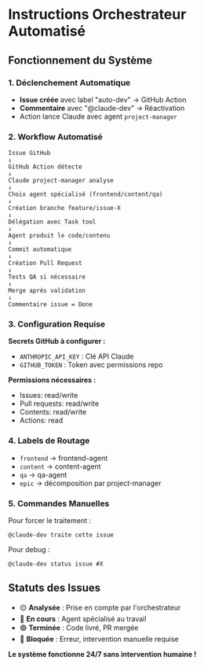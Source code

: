 # Instructions Orchestrateur Automatisé

## Fonctionnement du Système

### 1. Déclenchement Automatique
- **Issue créée** avec label "auto-dev" → GitHub Action
- **Commentaire** avec "@claude-dev" → Réactivation
- Action lance Claude avec agent `project-manager`

### 2. Workflow Automatisé

```
Issue GitHub
↓
GitHub Action détecte
↓ 
Claude project-manager analyse
↓
Choix agent spécialisé (frontend/content/qa)
↓
Création branche feature/issue-X
↓
Délégation avec Task tool
↓
Agent produit le code/contenu
↓
Commit automatique
↓
Création Pull Request
↓
Tests QA si nécessaire
↓
Merge après validation
↓
Commentaire issue = Done
```

### 3. Configuration Requise

**Secrets GitHub à configurer :**
- `ANTHROPIC_API_KEY` : Clé API Claude
- `GITHUB_TOKEN` : Token avec permissions repo

**Permissions nécessaires :**
- Issues: read/write
- Pull requests: read/write  
- Contents: read/write
- Actions: read

### 4. Labels de Routage

- `frontend` → frontend-agent
- `content` → content-agent
- `qa` → qa-agent  
- `epic` → décomposition par project-manager

### 5. Commandes Manuelles

Pour forcer le traitement :
```
@claude-dev traite cette issue
```

Pour debug :
```
@claude-dev status issue #X
```

## Statuts des Issues

- 🟡 **Analysée** : Prise en compte par l'orchestrateur
- 🔵 **En cours** : Agent spécialisé au travail  
- 🟢 **Terminée** : Code livré, PR mergée
- 🔴 **Bloquée** : Erreur, intervention manuelle requise

**Le système fonctionne 24/7 sans intervention humaine !**